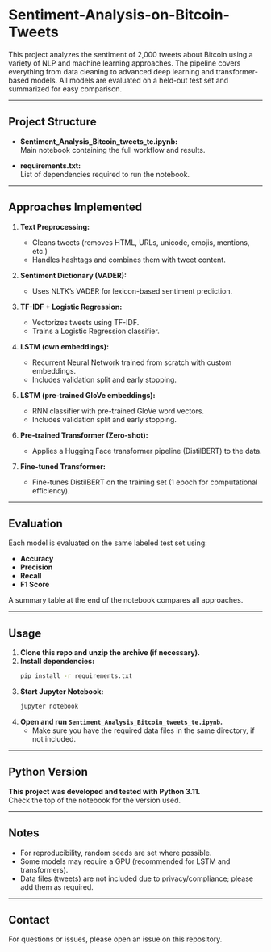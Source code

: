 # Sentiment-Analysis-on-Bitcoin-Tweets

This project analyzes the sentiment of 2,000 tweets about Bitcoin using a variety of NLP and machine learning approaches. The pipeline covers everything from data cleaning to advanced deep learning and transformer-based models. All models are evaluated on a held-out test set and summarized for easy comparison.

---

## **Project Structure**

- **Sentiment_Analysis_Bitcoin_tweets_te.ipynb:**  
  Main notebook containing the full workflow and results.

- **requirements.txt:**  
  List of dependencies required to run the notebook.

---

## **Approaches Implemented**

1. **Text Preprocessing:**  
   - Cleans tweets (removes HTML, URLs, unicode, emojis, mentions, etc.)
   - Handles hashtags and combines them with tweet content.

2. **Sentiment Dictionary (VADER):**  
   - Uses NLTK’s VADER for lexicon-based sentiment prediction.

3. **TF-IDF + Logistic Regression:**  
   - Vectorizes tweets using TF-IDF.
   - Trains a Logistic Regression classifier.

4. **LSTM (own embeddings):**  
   - Recurrent Neural Network trained from scratch with custom embeddings.
   - Includes validation split and early stopping.

5. **LSTM (pre-trained GloVe embeddings):**  
   - RNN classifier with pre-trained GloVe word vectors.
   - Includes validation split and early stopping.

6. **Pre-trained Transformer (Zero-shot):**  
   - Applies a Hugging Face transformer pipeline (DistilBERT) to the data.

7. **Fine-tuned Transformer:**  
   - Fine-tunes DistilBERT on the training set (1 epoch for computational efficiency).

---

## **Evaluation**

Each model is evaluated on the same labeled test set using:
- **Accuracy**
- **Precision**
- **Recall**
- **F1 Score**

A summary table at the end of the notebook compares all approaches.

---

## **Usage**

1. **Clone this repo and unzip the archive (if necessary).**
2. **Install dependencies:**
   ```bash
   pip install -r requirements.txt
   ```
3. **Start Jupyter Notebook:**
   ```bash
   jupyter notebook
   ```
4. **Open and run `Sentiment_Analysis_Bitcoin_tweets_te.ipynb`.**
   - Make sure you have the required data files in the same directory, if not included.

---

## **Python Version**

**This project was developed and tested with Python 3.11.**  
Check the top of the notebook for the version used.

---

## **Notes**

- For reproducibility, random seeds are set where possible.
- Some models may require a GPU (recommended for LSTM and transformers).
- Data files (tweets) are not included due to privacy/compliance; please add them as required.

---

## **Contact**

For questions or issues, please open an issue on this repository.
